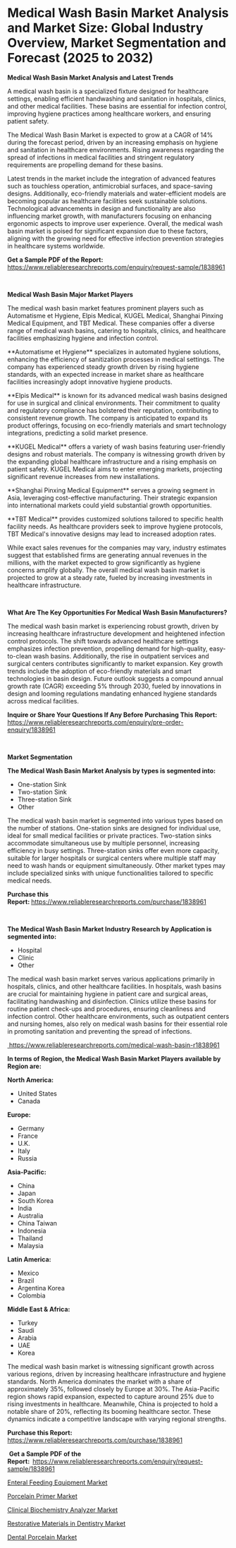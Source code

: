 <p><h1>Medical Wash Basin Market Analysis and Market Size: Global Industry Overview, Market Segmentation and Forecast (2025 to 2032)</h1></p><p><strong>Medical Wash Basin Market Analysis and Latest Trends</strong></p>
<p><p>A medical wash basin is a specialized fixture designed for healthcare settings, enabling efficient handwashing and sanitation in hospitals, clinics, and other medical facilities. These basins are essential for infection control, improving hygiene practices among healthcare workers, and ensuring patient safety.</p><p>The Medical Wash Basin Market is expected to grow at a CAGR of 14% during the forecast period, driven by an increasing emphasis on hygiene and sanitation in healthcare environments. Rising awareness regarding the spread of infections in medical facilities and stringent regulatory requirements are propelling demand for these basins. </p><p>Latest trends in the market include the integration of advanced features such as touchless operation, antimicrobial surfaces, and space-saving designs. Additionally, eco-friendly materials and water-efficient models are becoming popular as healthcare facilities seek sustainable solutions. Technological advancements in design and functionality are also influencing market growth, with manufacturers focusing on enhancing ergonomic aspects to improve user experience. Overall, the medical wash basin market is poised for significant expansion due to these factors, aligning with the growing need for effective infection prevention strategies in healthcare systems worldwide.</p></p>
<p><strong>Get a Sample PDF of the Report:&nbsp;</strong> <a href="https://www.reliableresearchreports.com/enquiry/request-sample/1838961?utm_campaign=36&utm_medium=2&utm_source=Github&utm_content=ia&utm_term=03032025&utm_id=medical-wash-basin">https://www.reliableresearchreports.com/enquiry/request-sample/1838961</a></p>
<p>&nbsp;</p>
<p><strong>Medical Wash Basin Major Market Players</strong></p>
<p><p>The medical wash basin market features prominent players such as Automatisme et Hygiene, Elpis Medical, KUGEL Medical, Shanghai Pinxing Medical Equipment, and TBT Medical. These companies offer a diverse range of medical wash basins, catering to hospitals, clinics, and healthcare facilities emphasizing hygiene and infection control.</p><p>**Automatisme et Hygiene** specializes in automated hygiene solutions, enhancing the efficiency of sanitization processes in medical settings. The company has experienced steady growth driven by rising hygiene standards, with an expected increase in market share as healthcare facilities increasingly adopt innovative hygiene products. </p><p>**Elpis Medical** is known for its advanced medical wash basins designed for use in surgical and clinical environments. Their commitment to quality and regulatory compliance has bolstered their reputation, contributing to consistent revenue growth. The company is anticipated to expand its product offerings, focusing on eco-friendly materials and smart technology integrations, predicting a solid market presence.</p><p>**KUGEL Medical** offers a variety of wash basins featuring user-friendly designs and robust materials. The company is witnessing growth driven by the expanding global healthcare infrastructure and a rising emphasis on patient safety. KUGEL Medical aims to enter emerging markets, projecting significant revenue increases from new installations.</p><p>**Shanghai Pinxing Medical Equipment** serves a growing segment in Asia, leveraging cost-effective manufacturing. Their strategic expansion into international markets could yield substantial growth opportunities.</p><p>**TBT Medical** provides customized solutions tailored to specific health facility needs. As healthcare providers seek to improve hygiene protocols, TBT Medical's innovative designs may lead to increased adoption rates.</p><p>While exact sales revenues for the companies may vary, industry estimates suggest that established firms are generating annual revenues in the millions, with the market expected to grow significantly as hygiene concerns amplify globally. The overall medical wash basin market is projected to grow at a steady rate, fueled by increasing investments in healthcare infrastructure.</p></p>
<p>&nbsp;</p>
<p><strong>What Are The Key Opportunities For Medical Wash Basin Manufacturers?</strong></p>
<p><p>The medical wash basin market is experiencing robust growth, driven by increasing healthcare infrastructure development and heightened infection control protocols. The shift towards advanced healthcare settings emphasizes infection prevention, propelling demand for high-quality, easy-to-clean wash basins. Additionally, the rise in outpatient services and surgical centers contributes significantly to market expansion. Key growth trends include the adoption of eco-friendly materials and smart technologies in basin design. Future outlook suggests a compound annual growth rate (CAGR) exceeding 5% through 2030, fueled by innovations in design and looming regulations mandating enhanced hygiene standards across medical facilities.</p></p>
<p><strong>Inquire or Share Your Questions If Any Before Purchasing This Report:</strong> <a href="https://www.reliableresearchreports.com/enquiry/pre-order-enquiry/1838961?utm_campaign=36&utm_medium=2&utm_source=Github&utm_content=ia&utm_term=03032025&utm_id=medical-wash-basin">https://www.reliableresearchreports.com/enquiry/pre-order-enquiry/1838961</a></p>
<p>&nbsp;</p>
<p><strong>Market Segmentation</strong></p>
<p><strong>The Medical Wash Basin Market Analysis by types is segmented into:</strong></p>
<p><ul><li>One-station Sink</li><li>Two-station Sink</li><li>Three-station Sink</li><li>Other</li></ul></p>
<p><p>The medical wash basin market is segmented into various types based on the number of stations. One-station sinks are designed for individual use, ideal for small medical facilities or private practices. Two-station sinks accommodate simultaneous use by multiple personnel, increasing efficiency in busy settings. Three-station sinks offer even more capacity, suitable for larger hospitals or surgical centers where multiple staff may need to wash hands or equipment simultaneously. Other market types may include specialized sinks with unique functionalities tailored to specific medical needs.</p></p>
<p><strong>Purchase this Report:&nbsp;</strong><a href="https://www.reliableresearchreports.com/purchase/1838961?utm_campaign=36&utm_medium=2&utm_source=Github&utm_content=ia&utm_term=03032025&utm_id=medical-wash-basin">https://www.reliableresearchreports.com/purchase/1838961</a></p>
<p>&nbsp;</p>
<p><strong>The Medical Wash Basin Market Industry Research by Application is segmented into:</strong></p>
<p><ul><li>Hospital</li><li>Clinic</li><li>Other</li></ul></p>
<p><p>The medical wash basin market serves various applications primarily in hospitals, clinics, and other healthcare facilities. In hospitals, wash basins are crucial for maintaining hygiene in patient care and surgical areas, facilitating handwashing and disinfection. Clinics utilize these basins for routine patient check-ups and procedures, ensuring cleanliness and infection control. Other healthcare environments, such as outpatient centers and nursing homes, also rely on medical wash basins for their essential role in promoting sanitation and preventing the spread of infections.</p></p>
<p><a href="https://www.reliableresearchreports.com/medical-wash-basin-r1838961?utm_campaign=36&utm_medium=2&utm_source=Github&utm_content=ia&utm_term=03032025&utm_id=medical-wash-basin">&nbsp;https://www.reliableresearchreports.com/medical-wash-basin-r1838961</a></p>
<p><strong>In terms of Region, the Medical Wash Basin Market Players available by Region are:</strong></p>
<p>
    <p> <strong> North America: </strong>
        <ul>
            <li>United States</li>
            <li>Canada</li>
        </ul>
        </p> 
    <p> <strong> Europe: </strong>
        <ul>
            <li>Germany</li>
            <li>France</li>
            <li>U.K.</li>
            <li>Italy</li>
            <li>Russia</li>
        </ul>
        </p> 
    <p> <strong> Asia-Pacific: </strong>
        <ul>
            <li>China</li>
            <li>Japan</li>
            <li>South Korea</li>
            <li>India</li>
            <li>Australia</li>
            <li>China Taiwan</li>
            <li>Indonesia</li>
            <li>Thailand</li>
            <li>Malaysia</li>
        </ul>
        </p> 
    <p> <strong> Latin America: </strong>
        <ul>
            <li>Mexico</li>
            <li>Brazil</li>
            <li>Argentina Korea</li>
            <li>Colombia</li>
        </ul>
        </p> 
    <p> <strong> Middle East & Africa: </strong>
        <ul>
            <li>Turkey</li>
            <li>Saudi</li>
            <li>Arabia</li>
            <li>UAE</li>
            <li>Korea</li>
        </ul>
    </p>
    </p>
<p><p>The medical wash basin market is witnessing significant growth across various regions, driven by increasing healthcare infrastructure and hygiene standards. North America dominates the market with a share of approximately 35%, followed closely by Europe at 30%. The Asia-Pacific region shows rapid expansion, expected to capture around 25% due to rising investments in healthcare. Meanwhile, China is projected to hold a notable share of 20%, reflecting its booming healthcare sector. These dynamics indicate a competitive landscape with varying regional strengths.</p></p>
<p><strong>Purchase this Report: </strong><a href="https://www.reliableresearchreports.com/purchase/1838961?utm_campaign=36&utm_medium=2&utm_source=Github&utm_content=ia&utm_term=03032025&utm_id=medical-wash-basin">https://www.reliableresearchreports.com/purchase/1838961</a></p>
<p>&nbsp;<strong>Get a Sample PDF of the Report:&nbsp;&nbsp;</strong><a href="https://www.reliableresearchreports.com/enquiry/request-sample/1838961?utm_campaign=36&utm_medium=2&utm_source=Github&utm_content=ia&utm_term=03032025&utm_id=medical-wash-basin">https://www.reliableresearchreports.com/enquiry/request-sample/1838961</a></p>
<p><strong></strong></p>
<p><p><a href="https://github.com/adelanwkadua/Market-Research-Report-List-1/blob/main/enteral-feeding-equipment-market.md?utm_campaign=36&utm_medium=2&utm_source=Github&utm_content=ia&utm_term=03032025&utm_id=medical-wash-basin">Enteral Feeding Equipment Market</a></p><p><a href="https://github.com/baheraennika/Market-Research-Report-List-1/blob/main/porcelain-primer-market.md?utm_campaign=36&utm_medium=2&utm_source=Github&utm_content=ia&utm_term=03032025&utm_id=medical-wash-basin">Porcelain Primer Market</a></p><p><a href="https://github.com/helmeludu/Market-Research-Report-List-1/blob/main/clinical-biochemistry-analyzer-market.md?utm_campaign=36&utm_medium=2&utm_source=Github&utm_content=ia&utm_term=03032025&utm_id=medical-wash-basin">Clinical Biochemistry Analyzer Market</a></p><p><a href="https://github.com/elroddrewspm/Market-Research-Report-List-1/blob/main/restorative-materials-in-dentistry-market.md?utm_campaign=36&utm_medium=2&utm_source=Github&utm_content=ia&utm_term=03032025&utm_id=medical-wash-basin">Restorative Materials in Dentistry Market</a></p><p><a href="https://github.com/mokeleveisel/Market-Research-Report-List-1/blob/main/dental-porcelain-market.md?utm_campaign=36&utm_medium=2&utm_source=Github&utm_content=ia&utm_term=03032025&utm_id=medical-wash-basin">Dental Porcelain Market</a></p></p>